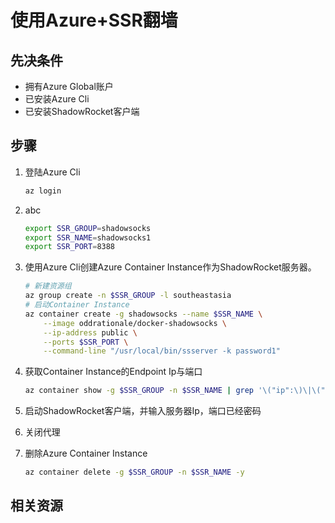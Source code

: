 # 使用Azure+SSR翻墙

## 先决条件

* 拥有Azure Global账户
* 已安装Azure Cli
* 已安装ShadowRocket客户端

## 步骤

1. 登陆Azure Cli

    ``` bash
    az login
    ```

2. abc

    ``` bash
    export SSR_GROUP=shadowsocks
    export SSR_NAME=shadowsocks1
    export SSR_PORT=8388
    ```

3. 使用Azure Cli创建Azure Container Instance作为ShadowRocket服务器。
    ``` bash
    # 新建资源组
    az group create -n $SSR_GROUP -l southeastasia
    # 启动Container Instance
    az container create -g shadowsocks --name $SSR_NAME \
        --image oddrationale/docker-shadowsocks \
        --ip-address public \
        --ports $SSR_PORT \
        --command-line "/usr/local/bin/ssserver -k password1"
    ```

4. 获取Container Instance的Endpoint Ip与端口

    ``` bash
    az container show -g $SSR_GROUP -n $SSR_NAME | grep '\("ip":\)\|\("port":\)'
    ```

5. 启动ShadowRocket客户端，并输入服务器Ip，端口已经密码

6. 关闭代理

7. 删除Azure Container Instance

    ``` bash
    az container delete -g $SSR_GROUP -n $SSR_NAME -y
    ```

## 相关资源

